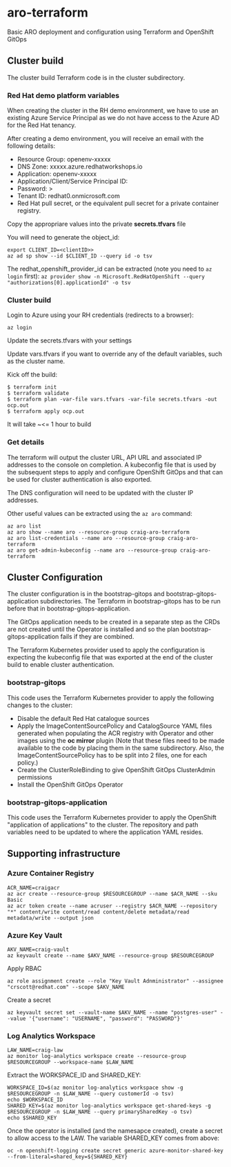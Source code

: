 # aro-terraform
Basic ARO deployment and configuration using Terraform and OpenShift GitOps

## Cluster build

The cluster build Terraform code is in the cluster subdirectory.

### Red Hat demo platform variables

When creating the cluster in the RH demo environment, we have to use an existing Azure Service Principal as we do not have access to the Azure AD for the Red Hat tenancy.

After creating a demo environment, you will receive an email with the following details:

- Resource Group: openenv-xxxxx
- DNS Zone: xxxxx.azure.redhatworkshops.io
- Application: openenv-xxxxx
- Application/Client/Service Principal ID: <client ID>
- Password: <password>>
- Tenant ID: redhat0.onmicrosoft.com
- Red Hat pull secret, or the equivalent pull secret for a private container registry.

Copy the appropriare values into the private __secrets.tfvars__ file

You will need to generate the object_id:

```
export CLIENT_ID=<clientID>>
az ad sp show --id $CLIENT_ID --query id -o tsv
```

The redhat_openshift_provider_id can be extracted (note you need to `az login` first):
`az provider show -n Microsoft.RedHatOpenShift --query "authorizations[0].applicationId" -o tsv`

### Cluster build

Login to Azure using your RH credentials (redirects to a browser):

`az login`

Update the secrets.tfvars with your settings

Update vars.tfvars if you want to override any of the default variables, such as the cluster name.

Kick off the build:

```
$ terraform init
$ terraform validate
$ terraform plan -var-file vars.tfvars -var-file secrets.tfvars -out ocp.out
$ terraform apply ocp.out
```

It will take ~<= 1 hour to build

### Get details

The terraform will output the cluster URL, API URL and associated IP addresses to the console on completion.  A kubeconfig file that is used by the subsequent steps to apply and configure OpenShift GitOps and that can be used for cluster authentication is also exported.

The DNS configuration will need to be updated with the cluster IP addresses.

Other useful values can be extracted using the `az aro` command:

```
az aro list
az aro show --name aro --resource-group craig-aro-terraform
az aro list-credentials --name aro --resource-group craig-aro-terraform
az aro get-admin-kubeconfig --name aro --resource-group craig-aro-terraform
```

## Cluster Configuration

The cluster configuration is in the bootstrap-gitops and bootstrap-gitops-application subdirectories. The Terraform in bootstrap-gitops has to be run before that in bootstrap-gitops-application.

The GitOps application needs to be created in a separate step as the CRDs are not created until the Operator is installed and so the plan bootstrap-gitops-application fails if they are combined.

The Terraform Kubernetes provider used to apply the configuration is expecting the kubeconfig file that was exported at the end of the cluster build to enable cluster authentication.

### bootstrap-gitops 

This code uses the Terraform Kubernetes provider to apply the following changes to the cluster:

- Disable the default Red Hat catalogue sources
- Apply the ImageContentSourcePolicy and CatalogSource YAML files generated when populating the ACR registry with Operator and other images using the **oc mirror** plugin (Note that these files need to be made available to the code by placing them in the same subdirectory.  Also, the ImageContentSourcePolicy has to be split into 2 files, one for each policy.)
- Create the ClusterRoleBinding to give OpenShift GitOps ClusterAdmin permissions
- Install the OpenShift GitOps Operator

### bootstrap-gitops-application

This code uses the Terraform Kubernetes provider to apply the OpenShift "application of applications" to the cluster.  The repository and path variables need to be updated to where the application YAML resides.

## Supporting infrastructure

### Azure Container Registry

```
ACR_NAME=craigacr
az acr create --resource-group $RESOURCEGROUP --name $ACR_NAME --sku Basic
az acr token create --name acruser --registry $ACR_NAME --repository "*" content/write content/read content/delete metadata/read metadata/write --output json
```

### Azure Key Vault

```
AKV_NAME=craig-vault
az keyvault create --name $AKV_NAME --resource-group $RESOURCEGROUP
```

Apply RBAC

`az role assignment create --role "Key Vault Adnministrator" --assignee "crscott@redhat.com" --scope $AKV_NAME`

Create a secret

`az keyvault secret set --vault-name $AKV_NAME --name "postgres-user" --value '{"username": "USERNAME", "password": "PASSWORD"}'`

### Log Analytics Workspace

```
LAW_NAME=craig-law
az monitor log-analytics workspace create --resource-group $RESOURCEGROUP --workspace-name $LAW_NAME
```

Extract the WORKSPACE_ID and SHARED_KEY:

```
WORKSPACE_ID=$(az monitor log-analytics workspace show -g $RESOURCEGROUP -n $LAW_NAME --query customerId -o tsv)
echo $WORKSPACE_ID
SHARED_KEY=$(az monitor log-analytics workspace get-shared-keys -g $RESOURCEGROUP -n $LAW_NAME --query primarySharedKey -o tsv)
echo $SHARED_KEY
```

Once the operator is installed (and the namesapce created), create a secret to allow access to the LAW.  The variable SHARED_KEY comes from above:

```
oc -n openshift-logging create secret generic azure-monitor-shared-key --from-literal=shared_key=${SHARED_KEY}
```
